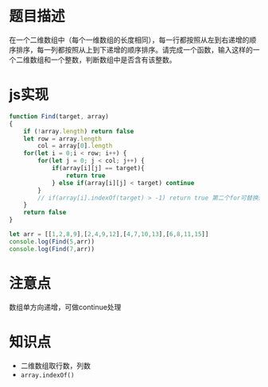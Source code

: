 # 题目描述

在一个二维数组中（每个一维数组的长度相同），每一行都按照从左到右递增的顺序排序，每一列都按照从上到下递增的顺序排序。请完成一个函数，输入这样的一个二维数组和一个整数，判断数组中是否含有该整数。

# js实现
``` js
function Find(target, array)
{
    if (!array.length) return false
    let row = array.length
        col = array[0].length
    for(let i = 0;i < row; i++) {
        for(let j = 0; j < col; j++) {
            if(array[i][j] == target){
                return true
            } else if(array[i][j] < target) continue
        }
        // if(array[i].indexOf(target) > -1) return true 第二个for可替换这句
    }
    return false
}

let arr = [[1,2,8,9],[2,4,9,12],[4,7,10,13],[6,8,11,15]]
console.log(Find(5,arr)) 
console.log(Find(7,arr)) 
```
# 注意点
数组单方向递增，可做continue处理

# 知识点
- 二维数组取行数，列数
- `array.indexOf()`
